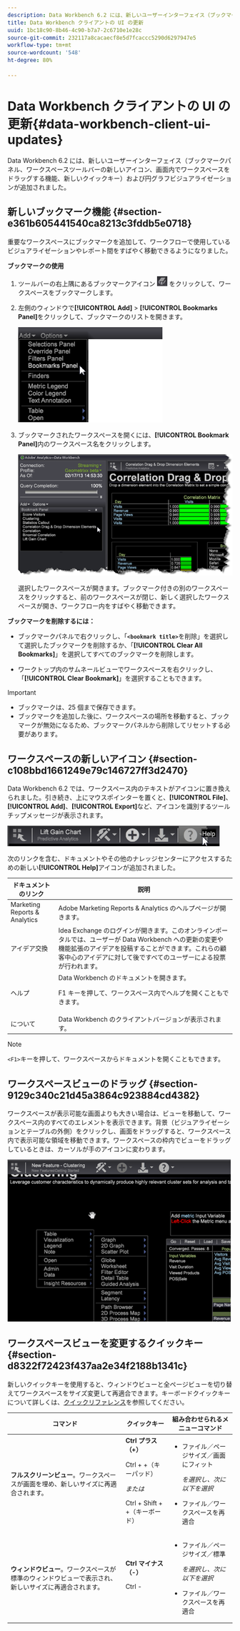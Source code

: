 ```yaml
---
description: Data Workbench 6.2 には、新しいユーザーインターフェイス（ブックマークパネル、ワークスペースツールバーの新しいアイコン、画面内でワークスペースをドラッグする機能、新しいクイックキー）および円グラフビジュアライゼーションが追加されました。
title: Data Workbench クライアントの UI の更新
uuid: 1bc18c90-8b46-4c90-b7a7-2c6710e1e28c
source-git-commit: 232117a8cacaecf8e5d7fcaccc5290d6297947e5
workflow-type: tm+mt
source-wordcount: '548'
ht-degree: 80%

---
```



# Data Workbench クライアントの UI の更新{#data-workbench-client-ui-updates}

Data Workbench 6.2 には、新しいユーザーインターフェイス（ブックマークパネル、ワークスペースツールバーの新しいアイコン、画面内でワークスペースをドラッグする機能、新しいクイックキー）および円グラフビジュアライゼーションが追加されました。

## 新しいブックマーク機能 {#section-e361b605441540ca8213c3fddb5e0718}

重要なワークスペースにブックマークを追加して、ワークフローで使用しているビジュアライゼーションやレポート間をすばやく移動できるようになりました。

**ブックマークの使用**

1. ツールバーの右上隅にあるブックマークアイコン ![](assets/bookmark_icon.png) をクリックして、ワークスペースをブックマークします。
1. 左側のウィンドウで&#x200B;**[!UICONTROL Add]** > **[!UICONTROL Bookmarks Panel]**&#x200B;をクリックして、ブックマークのリストを開きます。

   ![](assets/bookmarks_panel.png)

1. ブックマークされたワークスペースを開くには、**[!UICONTROL Bookmark Panel]**&#x200B;内のワークスペース名をクリックします。

   ![](assets/bookmarks_panel_left.png)

   選択したワークスペースが開きます。ブックマーク付きの別のワークスペースをクリックすると、前のワークスペースが閉じ、新しく選択したワークスペースが開き、ワークフロー内をすばやく移動できます。

**ブックマークを削除するには：**

* ブックマークパネルで右クリックし、「**`<bookmark title>`**&#x200B;を削除」を選択して選択したブックマークを削除するか、「**[!UICONTROL Clear All Bookmarks]**」を選択してすべてのブックマークを削除します。

* ワークトップ内のサムネールビューでワークスペースを右クリックし、「**[!UICONTROL Clear Bookmark]**」を選択することもできます。

>[!IMPORTANT]
>
>* ブックマークは、25 個まで保存できます。
>* ブックマークを追加した後に、ワークスペースの場所を移動すると、ブックマークが無効になるため、ブックマークパネルから削除してリセットする必要があります。

>


## ワークスペースの新しいアイコン {#section-c108bbd1661249e79c146727ff3d2470}

Data Workbench 6.2 では、ワークスペース内のテキストがアイコンに置き換えられました。引き続き、上にマウスポインターを置くと、**[!UICONTROL File]**、**[!UICONTROL Add]**、**[!UICONTROL Export]**&#x200B;など、アイコンを識別するツールチップメッセージが表示されます。

![](assets/new_icons.png)

次のリンクを含む、ドキュメントやその他のナレッジセンターにアクセスするための新しい&#x200B;**[!UICONTROL Help]**&#x200B;アイコンが追加されました。

<table id="table_64BBC67B1BB44B1197FF7E5E7B067696"> 
 <thead> 
  <tr> 
   <th colname="col1" class="entry"> ドキュメントのリンク </th> 
   <th colname="col2" class="entry"> 説明 </th> 
  </tr>
 </thead>
 <tbody> 
  <tr> 
   <td colname="col1"> Marketing Reports &amp; Analytics </td> 
   <td colname="col2"><span class="uicontrol">Adobe Marketing Reports &amp; Analytics</span> のヘルプページが開きます。 </td> 
  </tr> 
  <tr> 
   <td colname="col1"> アイデア交換 </td> 
   <td colname="col2"><span class="uicontrol">Idea Exchange のログイン</span>が開きます。このオンラインポータルでは、ユーザーが Data Workbench への更新の変更や機能拡張のアイデアを投稿することができます。これらの顧客中心のアイデアに対して後ですべてのユーザーによる投票が行われます。 </td> 
  </tr> 
  <tr> 
   <td colname="col1"> ヘルプ </td> 
   <td colname="col2"><span class="uicontrol">Data Workbench のドキュメント</span>を開きます。 <p><span class="uicontrol">F1</span> キーを押して、ワークスペース内でヘルプを開くこともできます。 </p> </td> 
  </tr> 
  <tr> 
   <td colname="col1">  について </td> 
   <td colname="col2">Data Workbench の<span class="uicontrol">クライアントバージョン</span>が表示されます。 </td> 
  </tr> 
 </tbody> 
</table>

>[!NOTE]
>
>`<F1>`キーを押して、ワークスペースからドキュメントを開くこともできます。

## ワークスペースビューのドラッグ {#section-9129c340c21d45a3864c923884cd4382}

ワークスペースが表示可能な画面よりも大きい場合は、ビューを移動して、ワークスペース内のすべてのエレメントを表示できます。背景（ビジュアライゼーションとテーブルの外側）をクリックし、画面をドラッグすると、ワークスペース内で表示可能な領域を移動できます。ワークスペースの枠内でビューをドラッグしているときは、カーソルが手のアイコンに変わります。

![](assets/drag_workspace.png)

## ワークスペースビューを変更するクイックキー {#section-d8322f72423f437aa2e34f2188b1341c}

新しいクイックキーを使用すると、ウィンドウビューと全ページビューを切り替えてワークスペースをサイズ変更して再適合できます。キーボードクイックキーについて詳しくは、[クイックリファレンス](https://experienceleague.adobe.com/docs/data-workbench/using/client/visualizations/c-qk-ref.html)を参照してください。

<table id="table_A01C514C99F043338D183A6839E03DEA"> 
 <thead> 
  <tr> 
   <th colname="col1" class="entry"> コマンド </th> 
   <th colname="col2" class="entry"> クイックキー </th> 
   <th colname="col3" class="entry"> 組み合わせられるメニューコマンド </th> 
  </tr>
 </thead>
 <tbody> 
  <tr> 
   <td colname="col1"><b>フルスクリーンビュー</b>。ワークスペースが画面を埋め、新しいサイズに再適合されます。 </td> 
   <td colname="col2"><b>Ctrl プラス（+）</b> <p>Ctrl + +（キーパッド） </p> <p><i>または</i> </p> <p>Ctrl + Shift + +（キーボード） </p> </td> 
   <td colname="col3"> 
    <ul id="ul_C7C731B894D946D9916F50806F015857"> 
     <li id="li_452B4C119B1A40038A408CFFC53653A9">ファイル／ページサイズ／画面にフィット <p><i>を選択し、次に以下を選択</i> </p> </li> 
     <li id="li_DE9B8B31B9F24A6AA68A1D0DB886B501">ファイル／ワークスペースを再適合 </li> 
    </ul> </td> 
  </tr> 
  <tr> 
   <td colname="col1"><b>ウィンドウビュー</b>。ワークスペースが標準のウィンドウビューで表示され、新しいサイズに再適合されます。 </td> 
   <td colname="col2"><b>Ctrl マイナス（-）</b> <p>Ctrl - </p> </td> 
   <td colname="col3"> 
    <ul id="ul_3474B9EFD69343C09BC84E485D896C28"> 
     <li id="li_820BAED76FF24A5785E6D89C5C692DD5">ファイル／ページサイズ／標準 <p><i>を選択し、次に以下を選択</i> </p> </li> 
     <li id="li_337789F282CE4C2C990C67B115782454">ファイル／ワークスペースを再適合 </li> 
    </ul> </td> 
  </tr> 
 </tbody> 
</table>

